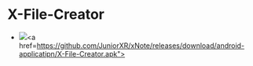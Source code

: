 # X-File-Creator
- <img src="https://private-user-images.githubusercontent.com/111166339/347165369-cbaa65a1-7cc7-4cd6-9e49-2c5b50b98bff.png?jwt=eyJhbGciOiJIUzI1NiIsInR5cCI6IkpXVCJ9.eyJpc3MiOiJnaXRodWIuY29tIiwiYXVkIjoicmF3LmdpdGh1YnVzZXJjb250ZW50LmNvbSIsImtleSI6ImtleTUiLCJleHAiOjE3MjA1NjQ3OTMsIm5iZiI6MTcyMDU2NDQ5MywicGF0aCI6Ii8xMTExNjYzMzkvMzQ3MTY1MzY5LWNiYWE2NWExLTdjYzctNGNkNi05ZTQ5LTJjNWI1MGI5OGJmZi5wbmc_WC1BbXotQWxnb3JpdGhtPUFXUzQtSE1BQy1TSEEyNTYmWC1BbXotQ3JlZGVudGlhbD1BS0lBVkNPRFlMU0E1M1BRSzRaQSUyRjIwMjQwNzA5JTJGdXMtZWFzdC0xJTJGczMlMkZhd3M0X3JlcXVlc3QmWC1BbXotRGF0ZT0yMDI0MDcwOVQyMjM0NTNaJlgtQW16LUV4cGlyZXM9MzAwJlgtQW16LVNpZ25hdHVyZT03Yjc0NTA3OWExZjkyMGZlMTY4OTJhNjkzYzQyYzZlMGUwMmI2MmI4NGExNTQ0MmM2MGQ4MGM4ZmU0ZTlhMWRlJlgtQW16LVNpZ25lZEhlYWRlcnM9aG9zdCZhY3Rvcl9pZD0wJmtleV9pZD0wJnJlcG9faWQ9MCJ9.Rc3jCxBGO_smNNJl_vmWw0vWBwyYEqSJEcNAIuhcKbc"><a href=https://github.com/JuniorXR/xNote/releases/download/android-applicatipn/X-File-Creator.apk"></a></img>
